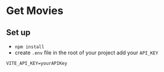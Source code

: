 # Get Movies

## Set up

- `npm install`
- create `.env` file in the root of your project add your `API_KEY`

```
VITE_API_KEY=yourAPIKey
```
